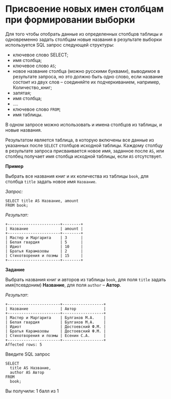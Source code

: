 # Присвоение новых имен столбцам при формировании выборки

Для того чтобы отобрать данные из определенных столбцов таблицы и одновременно задать столбцам новые названия в результате выборки используется SQL запрос следующей структуры: 

- ключевое слово SELECT; 
- имя столбца;
- ключевое слово `AS`; 
- новое название столбца (можно русскими буквами), выводимое в результате запроса, но это должно быть одно слово, если название состоит из двух слов – соединяйте их подчеркиванием, например, Количество_книг; 
- запятая; 
- имя столбца; 
- ....
- ключевое слово `FROM`; 
- имя таблицы.

В одном запросе можно использовать и имена столбцов из таблицы, и новые названия.

Результатом является таблица, в которую включены все данные из указанных после `SELECT` столбцов исходной таблицы. Каждому столбцу в результате запроса присваивается новое имя, заданное после `AS`, или столбец получает имя столбца исходной таблицы, если `AS` отсутствует.

**Пример**

Выбрать все названия книг и их количества из таблицы `book`, для столбца `title` задать новое имя `Название`.

*Запрос:*

```mysql
SELECT title AS Название, amount 
FROM book;
```

*Результат:*

```mysql
+-----------------------+--------+
| Название              | amount |
+-----------------------+--------+ 
| Мастер и Маргарита    | 3      |
| Белая гвардия         | 5      | 
| Идиот                 | 10     |
| Братья Карамазовы     | 2      |
| Стихотворения и поэмы | 15     |
+-----------------------+--------+
```

**Задание**

Выбрать названия книг и авторов из таблицы `book`, для поля `title` задать имя(псевдоним) **Название**, для поля `author` –  **Автор**.

*Результат*:

```mysql
+-----------------------+------------------+
| Название              | Автор            |
+-----------------------+------------------+
| Мастер и Маргарита    | Булгаков М.А.    |
| Белая гвардия         | Булгаков М.А.    |
| Идиот                 | Достоевский Ф.М. |
| Братья Карамазовы     | Достоевский Ф.М. |
| Стихотворения и поэмы | Есенин С.А.      |
+-----------------------+------------------+
Affected rows: 5
```

Введите SQL запрос

```mysql
SELECT 
  title AS Название, 
  author AS Автор 
FROM 
  book;
```

Вы получили: 1 балл из 1
